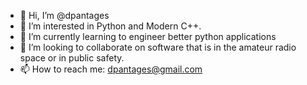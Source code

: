 - 👋 Hi, I’m @dpantages
- 👀 I’m interested in Python and Modern C++.
- 🌱 I’m currently learning to engineer better python applications
- 💞️ I’m looking to collaborate on software that is in the amateur radio space or in public safety.
- 📫 How to reach me: dpantages@gmail.com

<!---
dpantages/dpantages is a ✨ special ✨ repository because its `README.md` (this file) appears on your GitHub profile.
You can click the Preview link to take a look at your changes.
--->
